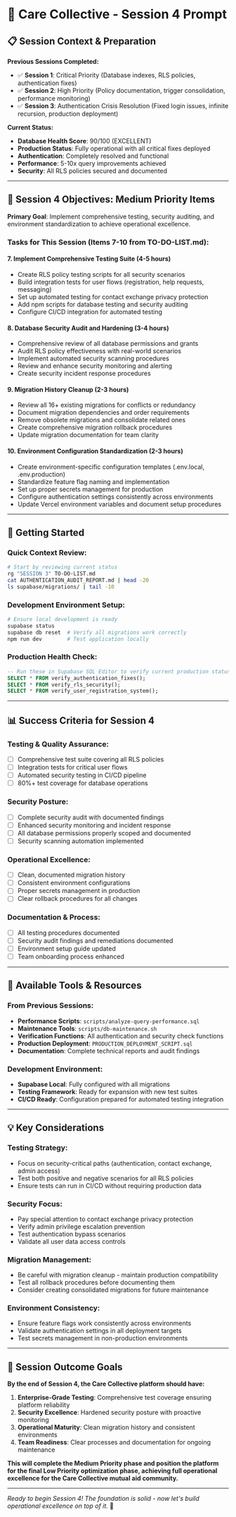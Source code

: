 # 🚀 Care Collective - Session 4 Prompt

## 📋 Session Context & Preparation

**Previous Sessions Completed:**
- ✅ **Session 1**: Critical Priority (Database indexes, RLS policies, authentication fixes)
- ✅ **Session 2**: High Priority (Policy documentation, trigger consolidation, performance monitoring)  
- ✅ **Session 3**: Authentication Crisis Resolution (Fixed login issues, infinite recursion, production deployment)

**Current Status:**
- **Database Health Score**: 90/100 (EXCELLENT)
- **Production Status**: Fully operational with all critical fixes deployed
- **Authentication**: Completely resolved and functional
- **Performance**: 5-10x query improvements achieved
- **Security**: All RLS policies secured and documented

---

## 🎯 Session 4 Objectives: Medium Priority Items

**Primary Goal**: Implement comprehensive testing, security auditing, and environment standardization to achieve operational excellence.

### **Tasks for This Session** (Items 7-10 from TO-DO-LIST.md):

#### **7. Implement Comprehensive Testing Suite** (4-5 hours)
- Create RLS policy testing scripts for all security scenarios
- Build integration tests for user flows (registration, help requests, messaging)
- Set up automated testing for contact exchange privacy protection
- Add npm scripts for database testing and security auditing
- Configure CI/CD integration for automated testing

#### **8. Database Security Audit and Hardening** (3-4 hours)
- Comprehensive review of all database permissions and grants
- Audit RLS policy effectiveness with real-world scenarios
- Implement automated security scanning procedures
- Review and enhance security monitoring and alerting
- Create security incident response procedures

#### **9. Migration History Cleanup** (2-3 hours)
- Review all 16+ existing migrations for conflicts or redundancy
- Document migration dependencies and order requirements
- Remove obsolete migrations and consolidate related ones
- Create comprehensive migration rollback procedures
- Update migration documentation for team clarity

#### **10. Environment Configuration Standardization** (2-3 hours)
- Create environment-specific configuration templates (.env.local, .env.production)
- Standardize feature flag naming and implementation
- Set up proper secrets management for production
- Configure authentication settings consistently across environments
- Update Vercel environment variables and document setup procedures

---

## 🚀 Getting Started

### **Quick Context Review:**
```bash
# Start by reviewing current status
rg "SESSION 3" TO-DO-LIST.md
cat AUTHENTICATION_AUDIT_REPORT.md | head -20
ls supabase/migrations/ | tail -10
```

### **Development Environment Setup:**
```bash
# Ensure local development is ready
supabase status
supabase db reset  # Verify all migrations work correctly
npm run dev        # Test application locally
```

### **Production Health Check:**
```sql
-- Run these in Supabase SQL Editor to verify current production status
SELECT * FROM verify_authentication_fixes();
SELECT * FROM verify_rls_security();
SELECT * FROM verify_user_registration_system();
```

---

## 📊 Success Criteria for Session 4

### **Testing & Quality Assurance:**
- [ ] Comprehensive test suite covering all RLS policies
- [ ] Integration tests for critical user flows  
- [ ] Automated security testing in CI/CD pipeline
- [ ] 80%+ test coverage for database operations

### **Security Posture:**
- [ ] Complete security audit with documented findings
- [ ] Enhanced security monitoring and incident response
- [ ] All database permissions properly scoped and documented
- [ ] Security scanning automation implemented

### **Operational Excellence:**
- [ ] Clean, documented migration history
- [ ] Consistent environment configurations
- [ ] Proper secrets management in production
- [ ] Clear rollback procedures for all changes

### **Documentation & Process:**
- [ ] All testing procedures documented
- [ ] Security audit findings and remediations documented
- [ ] Environment setup guide updated
- [ ] Team onboarding process enhanced

---

## 🔧 Available Tools & Resources

### **From Previous Sessions:**
- **Performance Scripts**: `scripts/analyze-query-performance.sql`
- **Maintenance Tools**: `scripts/db-maintenance.sh`  
- **Verification Functions**: All authentication and security check functions
- **Production Deployment**: `PRODUCTION_DEPLOYMENT_SCRIPT.sql`
- **Documentation**: Complete technical reports and audit findings

### **Development Environment:**
- **Supabase Local**: Fully configured with all migrations
- **Testing Framework**: Ready for expansion with new test suites
- **CI/CD Ready**: Configuration prepared for automated testing integration

---

## 💡 Key Considerations

### **Testing Strategy:**
- Focus on security-critical paths (authentication, contact exchange, admin access)
- Test both positive and negative scenarios for all RLS policies
- Ensure tests can run in CI/CD without requiring production data

### **Security Focus:**
- Pay special attention to contact exchange privacy protection
- Verify admin privilege escalation prevention
- Test authentication bypass scenarios
- Validate all user data access controls

### **Migration Management:**
- Be careful with migration cleanup - maintain production compatibility
- Test all rollback procedures before documenting them
- Consider creating consolidated migrations for future maintenance

### **Environment Consistency:**
- Ensure feature flags work consistently across environments
- Validate authentication settings in all deployment targets
- Test secrets management in non-production environments

---

## 🎯 Session Outcome Goals

**By the end of Session 4, the Care Collective platform should have:**

1. **Enterprise-Grade Testing**: Comprehensive test coverage ensuring platform reliability
2. **Security Excellence**: Hardened security posture with proactive monitoring  
3. **Operational Maturity**: Clean migration history and consistent environments
4. **Team Readiness**: Clear processes and documentation for ongoing maintenance

**This will complete the Medium Priority phase and position the platform for the final Low Priority optimization phase, achieving full operational excellence for the Care Collective mutual aid community.**

---

*Ready to begin Session 4! The foundation is solid - now let's build operational excellence on top of it.* 🚀